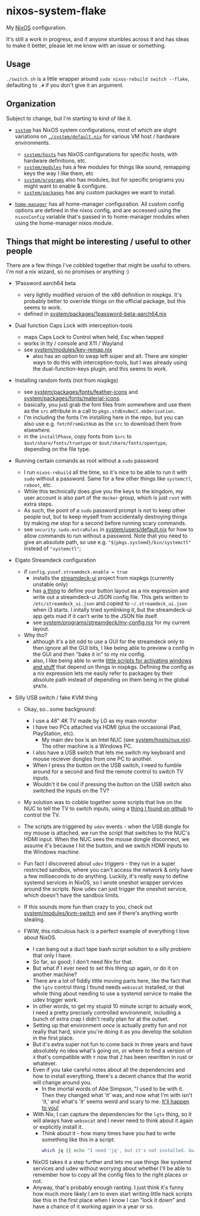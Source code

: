# nixos-system-flake

My [NixOS](https://nixos.org) configuration. 

It's still a work in progress, and if anyone stumbles across it and has ideas to make it better, please let me know with an issue or something.

## Usage

`./switch.sh` is a little wrapper around `sudo nixos-rebuild switch --flake`, defaulting to `.#` if you don't give it an argument.

## Organization

Subject to change, but I'm starting to kind of like it.

- [`system`](./system) has NixOS system configurations, most of which are slight variations on [`./system/default.nix`](./system/default.nix) for various VM host / hardware environments.
  - [`system/hosts`](./system/hosts/) has NixOS configurations for specific hosts, with hardware definitions, etc.
  - [`system/modules`](./system/modules/) has a few modules for things like sound, remapping keys the way I like them, etc
  - [`system/programs`](./system/programs/) also has modules, but for specific programs you might want to enable & configure.
  - [`system/packages`](./system/packages/) has any custom packages we want to install.
  

- [`home-manager`](./home-manager/) has all home-manager configuration. All custom config options are defined in the nixos config, and are accessed using the `nixosConfig` variable that's passed in to home-manager modules when using the home-manager nixos module.

## Things that might be interesting / useful to other people

There are a few things I've cobbled together that might be useful to others. I'm not a nix wizard, so no promises or anything :)

- 1Password aarch64 beta
  - very lightly modified version of the x86 definition in nixpkgs. It's probably better to override things on the official package, but this seems to work.
  - defined in [system/packages/1password-beta-aarch64.nix](./system/packages/1password-beta-aarch64.nix)

- Dual function Caps Lock with interception-tools
  - maps Caps Lock to Control when held, Esc when tapped
  - works in tty / console and X11 / Wayland
  - see [system/modules/key-remap.nix](./system/modules/key-remap.nix)
    - also has an option to swap left super and alt. There are simpler ways to do this with interception-tools, but I was already using the dual-function-keys plugin, and this seems to work.

- Installing random fonts (not from nixpkgs)
  - see [system/packages/fonts/feather-icons](system/packages/fonts/feather-icons) and [system/packages/fonts/material-icons](system/packages/fonts/material-icons).
  - basically, you just grab the font files from somewhere and use them as the `src` attribute in a call to `pkgs.stdEnvNoCC.mkDerivation`.
  - I'm including the fonts I'm installing here in the repo, but you can also use e.g. `fetchFromGitHub` as the `src` to download them from elsewhere.
  - in the `installPhase`, copy fonts from `$src` to `$out/share/fonts/truetype` or `$out/share/fonts/opentype`, depending on the file type.

- Running certain comands as root without a `sudo` password
  - I run `nixos-rebuild` all the time, so it's nice to be able to run it with `sudo` without a password. Same for a few other things like `systemctl`, `reboot`, etc.
  - While this technically does give you the keys to the kingdom, my user account is also part of the `docker` group, which is just `root` with extra steps. 
  - As such, the point of a `sudo` password prompt is not to keep other people out, but to keep myself from accidentally destroying things by making me stop for a second before running scary commands.
  - see `security.sudo.extraRules` in [system/users/default.nix](./system/users/default.nix) for how to allow commands to run without a password. Note that you need to give an absolute path, so use e.g. `"${pkgs.systemd}/bin/systemctl"` instead of `"systemctl"`;

- Elgato Streamdeck configuration
  - if `config.yusef.streamdeck.enable = true`
    - installs the [streamdeck-ui](https://timothycrosley.github.io/streamdeck-ui/) project from nixpkgs (currently unstable only)
    - has [a thing](./system/programs/streamdeck/settings.nix) to define your button layout as a nix expression and write out a streamdeck-ui JSON config file. This gets written to `/etc/streamdeck_ui.json` and copied to `~/.streamdeck_ui.json` when i3 starts. I initally tried symlinking it, but the streamdeck-ui app gets mad if it can't write to the JSON file itself.
    - see [system/programs/streamdeck/my-config.nix](./system/programs/streamdeck/my-config.nix) for my current layout.
  - Why tho?
    - although it's a bit odd to use a GUI for the streamdeck only to then ignore all the GUI bits, I like being able to preview a config in the GUI and then "bake it in" to my nix config.
    - also, I like being able to write [little scripts for activating windows and stuff](./system/programs/streamdeck/scripts/) that depend on things in nixpkgs. Defining the config as a nix expression lets me easily refer to packages by their absolute path instead of depending on them being in the global `$PATH`.

- Silly USB switch / fake KVM thing
  - Okay, so...some background:
    - I use a 48" 4K TV made by LG as my main monitor
    - I have two PCs attached via HDMI (plus the occasional iPad, PlayStation, etc).
      - My main dev box is an Intel NUC (see [system/hosts/nux.nix](./system/hosts/nux.nix)). The other machine is a Windows PC.
    - I also have a USB switch that lets me switch my keyboard and mouse reciever dongles from one PC to another.
    - When I press the button on the USB switch, I need to fumble around for a second and find the remote control to switch TV inputs.
    - Wouldn't it be cool if pressing the button on the USB switch also switched the inputs on the TV?
  - My solution was to cobble together some scripts that live on the NUC to tell the TV to switch inputs, using a [thing I found on github](https://github.com/SaschaWessel/lgtv) to control the TV.
  - The scripts are triggered by `udev` events - when the USB dongle for my mouse is attached, we run the script that switches to the NUC's HDMI input. When the NUC sees the mouse dongle disconnect, we assume it's because I hit the button, and we switch HDMI inputs to the Windows machine.
  - Fun fact I discovered about `udev` triggers - they run in a super restricted sandbox, where you can't access the network & only have a few milliseconds to do anything. Luckily, it's really easy to define systemd services in NixOS, so I wrote oneshot wrapper services around the scripts. Now udev can just trigger the oneshot service, which doesn't have the sandbox limits.
  - If this sounds more fun than crazy to you, check out [system/modules/kvm-switch](./system/modules/kvm-switch) and see if there's anything worth stealing.

  - FWIW, this ridiculous hack is a perfect example of everything I love about NixOS. 
    - I can bang out a duct tape bash script solution to a silly problem that only I have.
    - So far, so good; I don't need Nix for that.
    - But what if I ever need to set this thing up again, or do it on another machine?
    - There are a lot of fiddly little moving parts here, like the fact that the `lgtv` control thing I found needs `websocat` installed, or that whole thing about needing to use a systemd service to make the udev trigger work.
    - In other words, to get my stupid 10 minute script to actualy work, I need a pretty precisely controlled environment, including a bunch of extra crap I didn't really plan for at the outset.
    - Setting up that environment _once_ is actually pretty fun and not really that hard, since you're doing it as you develop the solution in the first place.
    - But it's extra super not fun to come back in three years and have absolutely no idea what's going on, or where to find a version of `X` that's compatible with `Y` now that `Z` has been rewritten in rust or whatever.
    - Even if you take careful notes about all the dependencies and how to install everything, there's a decent chance that the world will change around you. 
      - In the imortal words of Abe Simpson, "I used to be with it. Then they changed what 'it' was, and now what I'm with isn't 'it,' and what's 'it' seems weird and scary to me. [It'll happen to you!](https://frinkiac.com/meme/S07E24/358040/m/SXQnbGwgaGFwcGVuIHRvIHlvdS4uLg==)
    - With Nix, I can capture the dependencies for the `lgtv` thing, so it will always have `websocat` and I never need to think about it again or explicitly install it.
      - Think about it - how many times have you had to write something like this in a script:
        ```bash
        which jq || echo "I need 'jq', but it's not installed. Guess I'll just die then"; exit 1
        ```
    - NixOS takes it a step further and lets me use things like systemd services and udev without worrying about whether I'll be able to remember how to copy all the config files to the right places or not.
    - Anyway, that's probably enough ranting. I just think it's funny how much more likely I am to even start writing little hack scripts like this in the first place when I know I can "lock it down" and have a chance of it working again in a year or so.